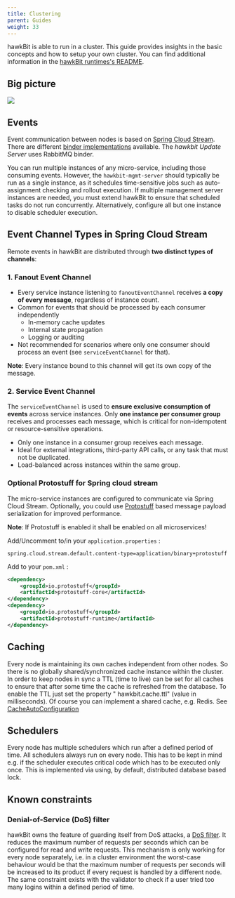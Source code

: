 ```yaml
---
title: Clustering
parent: Guides
weight: 33
---
```


hawkBit is able to run in a cluster. This guide provides insights in the basic concepts and how to
setup your own cluster. You can find additional information in
the [hawkBit runtimes's README](https://github.com/eclipse-hawkbit/hawkbit/blob/master/hawkbit-monolith/hawkbit-update-server/README.md).
<!--more-->

## Big picture

![](../../images/overall_cluster.png)

## Events

Event communication between nodes is based on  [Spring Cloud Stream](http://docs.spring.io/spring-cloud-stream/docs/current/reference/htmlsingle/). 
There are different [binder implementations](http://docs.spring.io/spring-cloud-stream/docs/current/reference/htmlsingle/#_binders)
available. The _hawkbit Update Server_ uses RabbitMQ binder.

You can run multiple instances of any micro-service, including those consuming events.
However, the `hawkbit-mgmt-server` should typically be run as a single instance, as it schedules time-sensitive jobs such as auto-assignment checking and rollout execution.
If multiple management server instances are needed, you must extend hawkBit to ensure that scheduled tasks do not run concurrently.
Alternatively, configure all but one instance to disable scheduler execution.

## Event Channel Types in Spring Cloud Stream

Remote events in hawkBit are distributed through **two distinct types of channels**:

### 1. Fanout Event Channel

- Every service instance listening to `fanoutEventChannel` receives **a copy of every message**, regardless of instance count.
- Common for events that should be processed by each consumer independently
    - In-memory cache updates
    - Internal state propagation
    - Logging or auditing
- Not recommended for scenarios where only one consumer should process an event (see `serviceEventChannel` for that).

**Note**: Every instance bound to this channel will get its own copy of the message.

### 2. Service Event Channel

The `serviceEventChannel` is used to **ensure exclusive consumption of events** across service instances.
Only **one instance per consumer group** receives and processes each message, which is critical for non-idempotent or resource-sensitive operations.

- Only one instance in a consumer group receives each message.
- Ideal for external integrations, third-party API calls, or any task that must not be duplicated.
- Load-balanced across instances within the same group.


### Optional Protostuff for Spring cloud stream

The micro-service instances are configured to communicate via Spring Cloud Stream. Optionally, you could
use [Protostuff](https://github.com/protostuff/protostuff) based message payload serialization for improved performance.

**Note**: If Protostuff is enabled it shall be enabled on all microservices!

Add/Uncomment to/in your `application.properties` :

```properties
spring.cloud.stream.default.content-type=application/binary+protostuff
```

Add to your `pom.xml` :

```xml
<dependency>
    <groupId>io.protostuff</groupId>
    <artifactId>protostuff-core</artifactId>
</dependency>
<dependency>
    <groupId>io.protostuff</groupId>
    <artifactId>protostuff-runtime</artifactId>
</dependency>
```

## Caching

Every node is maintaining its own caches independent from other nodes. So there is no globally shared/synchronized cache
instance within the cluster. In order to keep nodes in sync a TTL (time to live) can be set for all caches to ensure
that after some time the cache is refreshed from the database. To enable the TTL just set the property "
hawkbit.cache.ttl" (value in milliseconds). Of course you can implement a shared cache, e.g. Redis.
See [CacheAutoConfiguration](https://github.com/eclipse-hawkbit/hawkbit/blob/master/hawkbit-autoconfigure/src/main/java/org/eclipse/hawkbit/autoconfigure/cache/CacheAutoConfiguration.java)

## Schedulers

Every node has multiple schedulers which run after a defined period of time. All schedulers always run on every node.
This has to be kept in mind e.g. if the scheduler executes critical code which has to be executed only once. This is implemented via using, by default, distributed database based lock.

## Known constraints

### Denial-of-Service (DoS) filter

hawkBit owns the feature of guarding itself from DoS attacks,
a [DoS filter](https://github.com/eclipse-hawkbit/hawkbit/blob/master/hawkbit-rest-core/src/main/java/org/eclipse/hawkbit/rest/security/DosFilter.java).
It reduces the maximum number of requests per seconds which can be configured for read and write requests.
This mechanism is only working for every node separately, i.e. in a cluster environment the worst-case behaviour would
be that the maximum number of requests per seconds will be increased to its product if every request is handled by a
different node.
The same constraint exists with the validator to check if a user tried too many logins within a defined period of time.

